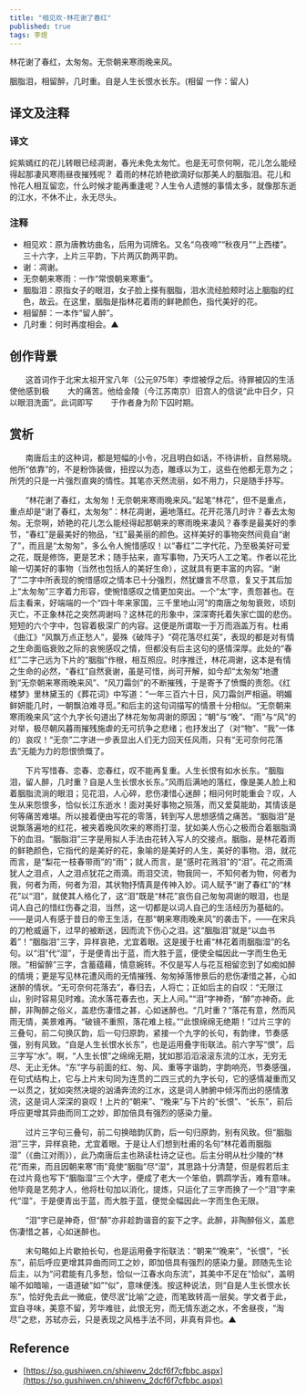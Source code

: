 ```yaml
---
title: "相见欢·林花谢了春红"
published: true
tags: 李煜
---
```


林花谢了春红，太匆匆。无奈朝来寒雨晚来风。

胭脂泪，相留醉，几时重。自是人生长恨水长东。(相留 一作：留人)

## 译文及注释

### 译文

姹紫嫣红的花儿转眼已经凋谢，春光未免太匆忙。也是无可奈何啊，花儿怎么能经得起那凄风寒雨昼夜摧残呢？
着雨的林花娇艳欲滴好似那美人的胭脂泪。花儿和怜花人相互留恋，什么时候才能再重逢呢？人生令人遗憾的事情太多，就像那东逝的江水，不休不止，永无尽头。

### 注释

- 相见欢：原为唐教坊曲名，后用为词牌名。又名“乌夜啼”“秋夜月”“上西楼”。三十六字，上片三平韵，下片两仄韵两平韵。　
- 谢：凋谢。
- 无奈朝来寒雨：一作“常恨朝来寒重”。
- 胭脂泪：原指女子的眼泪，女子脸上搽有胭脂，泪水流经脸颊时沾上胭脂的红色，故云。在这里，胭脂是指林花着雨的鲜艳颜色，指代美好的花。
- 相留醉：一本作“留人醉”。　
- 几时重：何时再度相会。▲

## 创作背景

　　这首词作于北宋太祖开宝八年（公元975年）李煜被俘之后。待罪被囚的生活使他感到极
　　大的痛苦。他给金陵（今江苏南京）旧宫人的信说“此中日夕，只以眼泪洗面”。此词即写
　　于作者身为阶下囚时期。

## 赏析

　　南唐后主的这种词，都是短幅的小令，况且明白如话，不待讲析，自然易晓。他所“依靠”的，不是粉饰装做，扭捏以为态，雕琢以为工，这些在他都无意为之；所凭的只是一片强烈直爽的情性。其笔亦天然流丽，如不用力，只是随手抒写。

　　“林花谢了春红，太匆匆！无奈朝来寒雨晚来风。”起笔“林花”，但不是重点，重点却是“谢了春红，太匆匆”：林花凋谢，遍地落红。花开花落几时许？春去太匆匆。无奈啊，娇艳的花儿怎么能经得起那朝来的寒雨晚来凄风？春季是最美好的季节，“春红”是最美好的物品，“红”最美丽的颜色。这样美好的事物突然间竟自“谢了”，而且是“太匆匆”，多么令人惋惜感叹！以“春红”二字代花，乃至极美好可爱之花，既是修饰，更是艺术；随手拈来，直写事物，乃天巧人工之笔。作者以花比喻一切美好的事物（当然也包括人的美好生命），这就具有更丰富的内容。“谢了”二字中所表现的惋惜感叹之情本已十分强烈，然犹嫌言不尽意，复又于其后加上“太匆匆”三字着力形容，使惋惜感叹之情更加突出。一个“太”字，责怨甚也。在后主看来，好端端的一个“四十年来家国，三千里地山河”的南唐之匆匆衰败，顷刻灭亡，不正象林花之突然凋谢吗？这林花的形象中，深深寄托着失家亡国的悲伤。短短的六个字中，包容着极深广的内容。这便是所谓取一于万而涵盖万有。杜甫《曲江》“风飘万点正愁人”，晏殊《破阵子》“荷花落尽红英”，表现的都是对有情之生命面临衰败之际的哀惋感叹之情，但都没有后主这句的感情深厚。此处的“春红”二字己远为下片的“胭脂”作根，相互照应。时序推迁，林花凋谢，这本是有情之生命的必然，“春红”自然衰谢，虽是可惜，尚可开解，如今却“太匆匆”地遭到“无奈朝来寒雨晚来风”、“风刀霜剑”的不断摧残，于是寄予了愤慨的责怨。《红楼梦》里林黛玉的《葬花词》中写道：“一年三百六十日，风刀霜剑严相逼。明媚鲜妍能几时，一朝飘泊难寻觅。”和后主的这句词描写的情景十分相似。“无奈朝来寒雨晚来风”这个九字长句道出了林花匆匆凋谢的原因；“朝”与“晚”、“雨”与“风”的对举，极尽朝风暮雨摧残施虐的无可抗争之悲绪；也抒发出了（对“物”、“我”一体的）哀叹！“无奈”二字进一步表显出人们无力回天任风雨，只有“无可奈何花落去”无能为力的怨恨愤慨了。

　　下片写惜春、恋春、恋春红，叹不能再复重。人生长恨有如水长东。“胭脂泪，留人醉，几时重？自是人生长恨水长东。”风雨后满地的落红，像是美人脸上和着胭脂流淌的眼泪；见花泪，人心碎，悲伤凄惜心迷醉；相问何时能重会？叹，人生从来怨恨多，恰似长江东逝水！面对美好事物之殒落，而又爱莫能助，其情该是何等痛苦难堪。所以接着便由写花的零落，转到写人思想感情之痛苦。“胭脂泪”是说飘落遍地的红花，被夹着晚风吹来的寒雨打湿，犹如美人伤心之极而合着胭脂滴下的血泪。“胭脂泪”三字是用拟人手法由花转入写人的交接点。胭脂，是林花着雨的鲜艳颜色，它指代的是美好的花，象喻的是美好的人生，美好的事物。泪，就花而言，是“梨花一枝春带雨”的“雨”；就人而言，是“感时花溅泪”的“泪”。花之雨滴犹人之泪点，人之泪点犹花之雨滴。雨泪交流，物我同一，不知何者为物，何者为我，何者为雨，何者为泪，其状物抒情真是传神入妙。词人赋予“谢了春红”的“林花”以“泪”，就使其人格化了，这“泪”既是“林花”哀伤自己匆匆凋谢的眼泪，也是词人自己的惜红伤春之泪，当然，这一切都是以词人自己的生活经历为基础的。——是词人有感于昔日的帝王生活，在那“朝来寒雨晚来风”的袭击下，——在宋兵的刀枪威逼下，过早的被断送，因而流下伤心之泪。这“胭脂泪”就是“以血书着”！“胭脂泪”三字，异样哀艳，尤宜着眼。这是援于杜甫“林花着雨胭脂湿”的名句。以“泪”代“湿”，于是便青出于蓝，而大胜于蓝，便使全幅因此一字而生色无限。“相留醉”三字，含蓄蕴藉，情意婉转。不仅是写人与花互相留恋到了如痴如醉的情境；更是写见林花遭风雨的无情摧残、匆匆掉落惨景后的悲伤凄惜之甚，心如迷醉的情状。“无可奈何花落去”，春归去，人将亡；正如后主的自叹：“无限江山，别时容易见时难。流水落花春去也，天上人间。”“泪”字神奇，“醉”亦神奇。此醉，非陶醉之俗义，盖悲伤凄惜之甚，心如迷醉也。“几时重？”落花有意，然而风雨无情，美景难再。“破镜不重照，落花难上枝。”“此恨绵绵无绝期！”过片三字的三叠句，前二句换仄韵，后一句归原韵，紧接一个九字的长句，有韵律，节奏感强，别有风致。“自是人生长恨水长东”，也是运用叠字衔联法。前六字写“恨”，后三字写“水”。啊，“人生长恨”之绵绵无期，犹如那滔滔滚滚东流的江水，无穷无尽、无止无休。“东”字与前面的红、匆、风、重等字谐韵，字韵响亮，节奏感强，在句式结构上，它与上片末句同为连贯的二四三式的九字长句，它的感情凝重而又一以贯之，犹如突然决堤的汹涌奔流的江水，这是词人肺腑中倾泻而出的感情激流，这是词人深深的哀叹！上片的“朝来”、“晚来”与下片的“长恨”、“长东”，前后呼应更增其异曲而同工之妙，即加倍具有强烈的感染力量。

　　过片三字句三叠句，前二句换暗韵仄韵，后一句归原韵，别有风致。但“胭脂泪”三字，异样哀艳，尤宜着眼。于是让人们想到杜甫的名句“林花着雨胭脂湿”（《曲江对雨》），此乃南唐后主也熟读杜诗之证也。后主分明从杜少陵的“林花”而来，而且因朝来寒“雨”竟使“胭脂”尽“湿”，其思路十分清楚，但是假若后主在过片竟也写下“胭脂湿”三个大字，便成了老大一个笨伯，鹦鹉学舌，难有意味。他毕竟是艺苑才人，他将杜句加以消化，提炼，只运化了三字而换了一个“泪”字来代“湿”，于是便青出于蓝，而大胜于蓝，便觉全幅因此一字而生色无限。

　　“泪”字已是神奇，但“醉”亦非趁韵谐音的妄下之字。此醉，非陶醉俗义，盖悲伤凄惜之甚，心如迷醉也。

　　末句略如上片歇拍长句，也是运用叠字衔联法：“朝来”“晚来”，“长恨”，“长东”，前后呼应更增其异曲而同工之妙，即加倍具有强烈的感染力量。顾随先生论后主，以为“问君能有几多愁，恰似一江春水向东流”，其美中不足在“恰似”，盖明喻不如暗喻，一语道破“如”“似”，意味便浅。按这种说法，则“自是人生长恨水长东”，恰好免去此一微疵，使尽泯“比喻”之迹，而笔致转高一层矣。学文者于此，宜自寻味，美意不留，芳华难驻，此恨无穷，而无情东逝之水，不舍昼夜，“淘尽”之悲，苏轼亦云，只是表现之风格手法不同，非真有异也。▲


## Reference

- [https://so.gushiwen.cn/shiwenv_2dcf6f7cfbbc.aspx](https://so.gushiwen.cn/shiwenv_2dcf6f7cfbbc.aspx)